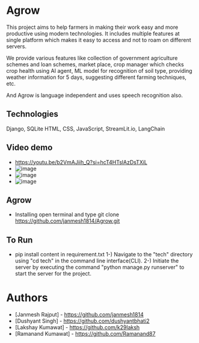 # Agrow
This project aims to help farmers in making their work easy and more productive using modern technologies. It includes multiple features at single platform which makes it easy to access and not to roam on different servers.


We provide various features like collection of government agriculture schemes and loan schemes, market place, crop manager which checks crop health using AI agent, ML model for recognition of soil type, providing weather information for 5 days, suggesting different farming techniques, etc.


And Agrow is language independent and uses speech recognition also.

## Technologies 
Django, SQLite HTML, CSS, JavaScript, StreamLit.io, LangChain

## Video demo
- https://youtu.be/b2VmAJiih_Q?si=hcT4HTslAzDsTXiL
- ![image](https://github.com/janmesh1814/Agrow/assets/124091825/247d0b60-2508-4460-af7f-1a78c09e2951)
- ![image](https://github.com/janmesh1814/Agrow/assets/124091825/e31a1bb2-53b9-497c-ace5-314685220435)
- ![image](https://github.com/janmesh1814/Agrow/assets/124091825/dc694ff3-f16d-43d3-b43b-158e593282e6)

## Agrow
- Installing open terminal and type
     git clone https://github.com/janmesh1814/Agrow.git

## To Run
  - pip install content in requirement.txt
    1-) Navigate to the "tech" directory using "cd tech" in the command line interface(CLI).
    2-) Initiate the server by executing the command "python manage.py runserver" to start the server for the project.

# Authors
- [Janmesh Rajput] - https://github.com/janmesh1814
- [Dushyant Singh] - https://github.com/dushyantbhati2
- [Lakshay Kumawat] - https://github.com/k29laksh
- [Ramanand Kumawat] - https://github.com/Ramanand87
